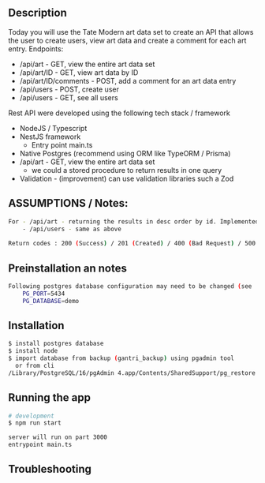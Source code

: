 ## Description

Today you will use the Tate Modern art data set to create an API that allows the user to create users, view art data and create a comment for each art entry.
Endpoints:
- /api/art - GET, view the entire art data set
- /api/art/ID - GET, view art data by ID
- /api/art/ID/comments - POST, add a comment for an art data entry
- /api/users - POST, create user
- /api/users - GET, see all users

Rest API were developed using the following tech stack / framework

* NodeJS / Typescript
* NestJS framework
  - Entry point main.ts
* Native Postgres (recommend using ORM like TypeORM / Prisma)
* /api/art - GET, view the entire art data set
  - we could a stored procedure to return results in one query
* Validation - (improvement) can use validation libraries such a Zod

## ASSUMPTIONS / Notes:

```bash
For - /api/art - returning the results in desc order by id. Implemented pagination (page/pagesize)
    - /api/users - same as above
    
Return codes : 200 (Success) / 201 (Created) / 400 (Bad Request) / 500 (Internal Service Error)
```

## Preinstallation an notes

```bash
Following postgres database configuration may need to be changed (see .env for details)
    PG_PORT=5434
    PG_DATABASE=demo
```

## Installation

```bash
$ install postgres database
$ install node
$ import database from backup (gantri_backup) using pgadmin tool 
  or from cli
/Library/PostgreSQL/16/pgAdmin 4.app/Contents/SharedSupport/pg_restore --host "localhost" --port "5433" --username "postgres" --no-password --dbname "demo" --format=d --verbose "/Users/ramonl/IdeaProjects/untitled3/gantri-demo/gantri_backup"$ npm install

```

## Running the app

```bash
# development
$ npm run start

server will run on part 3000
entrypoint main.ts

```

## Troubleshooting

```bash

```
